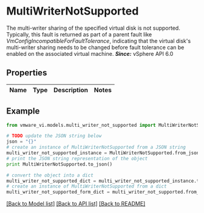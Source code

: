 # MultiWriterNotSupported

The multi-writer sharing of the specified virtual disk is not supported.  Typically, this fault is returned as part of a parent fault like *VmConfigIncompatibleForFaultTolerance*, indicating that the virtual disk's multi-writer sharing needs to be changed before fault tolerance can be enabled on the associated virtual machine.  ***Since:*** vSphere API 6.0 

## Properties
Name | Type | Description | Notes
------------ | ------------- | ------------- | -------------

## Example

```python
from vmware_vi.models.multi_writer_not_supported import MultiWriterNotSupported

# TODO update the JSON string below
json = "{}"
# create an instance of MultiWriterNotSupported from a JSON string
multi_writer_not_supported_instance = MultiWriterNotSupported.from_json(json)
# print the JSON string representation of the object
print MultiWriterNotSupported.to_json()

# convert the object into a dict
multi_writer_not_supported_dict = multi_writer_not_supported_instance.to_dict()
# create an instance of MultiWriterNotSupported from a dict
multi_writer_not_supported_form_dict = multi_writer_not_supported.from_dict(multi_writer_not_supported_dict)
```
[[Back to Model list]](../README.md#documentation-for-models) [[Back to API list]](../README.md#documentation-for-api-endpoints) [[Back to README]](../README.md)


